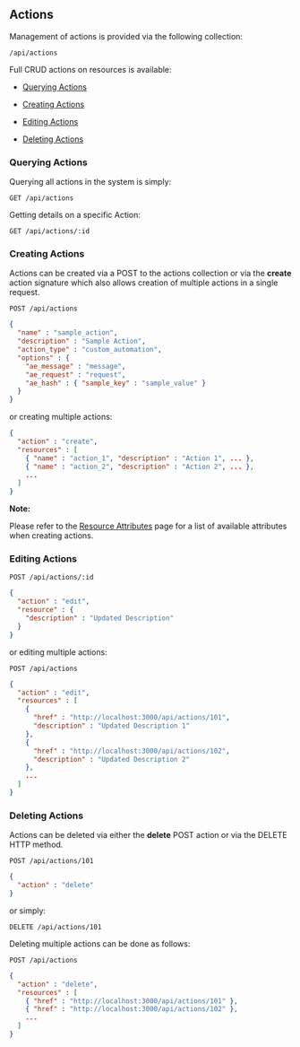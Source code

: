 ---
---

## Actions

Management of actions is provided via the following collection:

``` data
/api/actions
```

Full CRUD actions on resources is available:

  - [Querying Actions](#querying-actions)

  - [Creating Actions](#creating-actions)

  - [Editing Actions](#editing-actions)

  - [Deleting Actions](#deleting-actions)

### Querying Actions

Querying all actions in the system is simply:

    GET /api/actions

Getting details on a specific Action:

    GET /api/actions/:id

### Creating Actions

Actions can be created via a POST to the actions collection or via the
**create** action signature which also allows creation of multiple
actions in a single request.

    POST /api/actions

``` json
{
  "name" : "sample_action",
  "description" : "Sample Action",
  "action_type" : "custom_automation",
  "options" : {
    "ae_message" : "message",
    "ae_request" : "request",
    "ae_hash" : { "sample_key" : "sample_value" }
  }
}
```

or creating multiple actions:

``` json
{
  "action" : "create",
  "resources" : [
    { "name" : "action_1", "description" : "Action 1", ... },
    { "name" : "action_2", "description" : "Action 2", ... },
    ...
  ]
}
```

**Note:**

Please refer to the [Resource
Attributes](../appendices/resource_attributes.html#actions) page for a
list of available attributes when creating actions.

</div>

### Editing Actions

    POST /api/actions/:id

``` json
{
  "action" : "edit",
  "resource" : {
    "description" : "Updated Description"
  }
}
```

or editing multiple actions:

    POST /api/actions

``` json
{
  "action" : "edit",
  "resources" : [
    {
      "href" : "http://localhost:3000/api/actions/101",
      "description" : "Updated Description 1"
    },
    {
      "href" : "http://localhost:3000/api/actions/102",
      "description" : "Updated Description 2"
    },
    ...
  ]
}
```

### Deleting Actions

Actions can be deleted via either the **delete** POST action or via the
DELETE HTTP method.

    POST /api/actions/101

``` json
{
  "action" : "delete"
}
```

or simply:

    DELETE /api/actions/101

Deleting multiple actions can be done as follows:

    POST /api/actions

``` json
{
  "action" : "delete",
  "resources" : [
    { "href" : "http://localhost:3000/api/actions/101" },
    { "href" : "http://localhost:3000/api/actions/102" },
    ...
  ]
}
```
